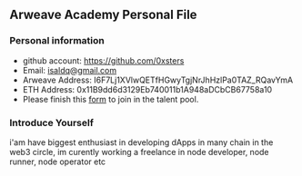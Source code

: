 ## Arweave Academy Personal File

### Personal information

- github account: https://github.com/0xsters
- Email: isaldq@gmail.com
- Arweave Address: I6F7Lj1XVlwQETfHGwyTgjNrJhHzlPa0TAZ_RQavYmA
- ETH Address: 0x11B9dd6d3129Eb740011b1A948aDCbCB67758a10
- Please finish this [form](https://docs.google.com/forms/d/e/1FAIpQLSfWA5fIIcBgmRppm3jNz5vmf9Mai_QMVil-2pO4r7YKn_Zhtw/viewform?usp=sf_link) to join in the talent pool.

### Introduce Yourself
 i'am have biggest enthusiast in developing dApps in many chain in the web3 circle, im curently working a freelance in node developer, node runner, node operator etc
